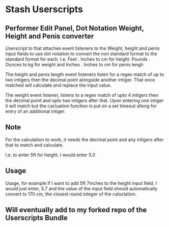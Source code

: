 # Stash Userscripts

## Performer Edit Panel, Dot Notation Weight, Height and Penis converter

Userscript to that attaches event listeners to the Weight, height and penis input fields to use dot notation to convert the non standard format to the standard format for each. I.e. Feet . Inches to cm for height. Pounds . Ounces to kg for weight and Inches . Inches to cm for penis lengh

The height and penis length event listeners listen for a regex match of up to two intigers then the decimal point alongside another intiger. That once matched will calculate and replace the input value.

The weight event listener, listens to a regex match of upto 4 intigers then the decimal point and upto two intigers after that. Upon entering one intiger it will match but the cacluation function is put on a set timeout allong for entry of an additional intiger.

## Note

For the calculation to work, it needs the decimal point and any intigers after that to match and calculate.

I.e. to enter 5ft for height. I would enter 5.0

## Usage

Usage, for example if I want to add 5ft 7inches to the height input field. I would just enter, 5.7 and the value of the input field should automatically convert to 170 cm, the closest round integer of the caluclation.

## Will eventually add to my forked repo of the Userscripts Bundle
